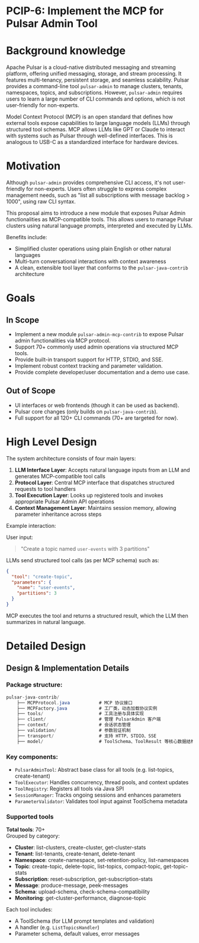 # PCIP-6: Implement the MCP for Pulsar Admin Tool

# Background knowledge

Apache Pulsar is a cloud-native distributed messaging and streaming platform, offering unified messaging, storage, and stream processing. It features multi-tenancy, persistent storage, and seamless scalability. Pulsar provides a command-line tool `pulsar-admin` to manage clusters, tenants, namespaces, topics, and subscriptions. However, `pulsar-admin` requires users to learn a large number of CLI commands and options, which is not user-friendly for non-experts.

Model Context Protocol (MCP) is an open standard that defines how external tools expose capabilities to large language models (LLMs) through structured tool schemas. MCP allows LLMs like GPT or Claude to interact with systems such as Pulsar through well-defined interfaces. This is analogous to USB-C as a standardized interface for hardware devices.

# Motivation

Although `pulsar-admin` provides comprehensive CLI access, it's not user-friendly for non-experts. Users often struggle to express complex management needs, such as "list all subscriptions with message backlog > 1000", using raw CLI syntax.

This proposal aims to introduce a new module that exposes Pulsar Admin functionalities as MCP-compatible tools. This allows users to manage Pulsar clusters using natural language prompts, interpreted and executed by LLMs.

Benefits include:

- Simplified cluster operations using plain English or other natural languages
- Multi-turn conversational interactions with context awareness
- A clean, extensible tool layer that conforms to the `pulsar-java-contrib` architecture


# Goals

## In Scope

- Implement a new module `pulsar-admin-mcp-contrib` to expose Pulsar admin functionalities via MCP protocol.
- Support 70+ commonly used admin operations via structured MCP tools.
- Provide built-in transport support for HTTP, STDIO, and SSE.
- Implement robust context tracking and parameter validation.
- Provide complete developer/user documentation and a demo use case.

## Out of Scope

- UI interfaces or web frontends (though it can be used as backend).
- Pulsar core changes (only builds on `pulsar-java-contrib`).
- Full support for all 120+ CLI commands (70+ are targeted for now).

# High Level Design

The system architecture consists of four main layers:

1. **LLM Interface Layer**: Accepts natural language inputs from an LLM and generates MCP-compatible tool calls
2. **Protocol Layer**: Central MCP interface that dispatches structured requests to tool handlers
3. **Tool Execution Layer**: Looks up registered tools and invokes appropriate Pulsar Admin API operations
4. **Context Management Layer**: Maintains session memory, allowing parameter inheritance across steps

Example interaction:

User input:  
> "Create a topic named `user-events` with 3 partitions"

LLMs send structured tool calls (as per MCP schema) such as:
```json
{
  "tool": "create-topic",
  "parameters": {
    "name": "user-events",
    "partitions": 3
  }
}
```

MCP executes the tool and returns a structured result, which the LLM then summarizes in natural language.
# Detailed Design

## Design & Implementation Details

### Package structure:
```java
pulsar-java-contrib/
	├── MCPProtocol.java           # MCP 协议接口
	├── MCPFactory.java            # 工厂类，动态加载协议实例
	├── tools/                     # 工具注册与具体实现
	├── client/                    # 管理 PulsarAdmin 客户端
	├── context/                   # 会话状态管理
	├── validation/                # 参数验证机制
	├── transport/                 # 支持 HTTP、STDIO、SSE
	├── model/                     # ToolSchema、ToolResult 等核心数据结构
```

### Key components:
- `PulsarAdminTool`: Abstract base class for all tools (e.g. list-topics, create-tenant)
- `ToolExecutor`: Handles concurrency, thread pools, and context updates
- `ToolRegistry`: Registers all tools via Java SPI
- `SessionManager`: Tracks ongoing sessions and enhances parameters
- `ParameterValidator`: Validates tool input against ToolSchema metadata

###  Supported tools

**Total tools**: 70+  
Grouped by category:
- **Cluster**: list-clusters, create-cluster, get-cluster-stats
- **Tenant**: list-tenants, create-tenant, delete-tenant
- **Namespace**: create-namespace, set-retention-policy, list-namespaces
- **Topic**: create-topic, delete-topic, list-topics, compact-topic, get-topic-stats
- **Subscription**: reset-subscription, get-subscription-stats
- **Message**: produce-message, peek-messages
- **Schema**: upload-schema, check-schema-compatibility
- **Monitoring**: get-cluster-performance, diagnose-topic

Each tool includes:

- A ToolSchema (for LLM prompt templates and validation)
- A handler (e.g. `ListTopicsHandler`)
- Parameter schema, default values, error messages

